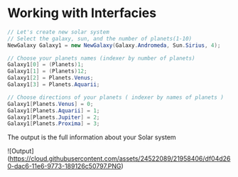 # Working with Interfacies 

```c#
// Let's create new solar system
// Select the galaxy, sun, and the number of planets(1-10)
NewGalaxy Galaxy1 = new NewGalaxy(Galaxy.Andromeda, Sun.Sirius, 4);

// Choose your planets names (indexer by number of planets)
Galaxy1[0] = (Planets)1;
Galaxy1[1] = (Planets)12;
Galaxy1[2] = Planets.Venus;
Galaxy1[3] = Planets.Aquarii;

// Choose directions of your planets ( indexer by names of planets )
Galaxy1[Planets.Venus] = 0;
Galaxy1[Planets.Aquarii] = 1;
Galaxy1[Planets.Jupiter] = 2;
Galaxy1[Planets.Proxima] = 3;
```

The output is the full information about your Solar system

![Output] (https://cloud.githubusercontent.com/assets/24522089/21958406/df04d260-dac6-11e6-9773-189126c50797.PNG)
